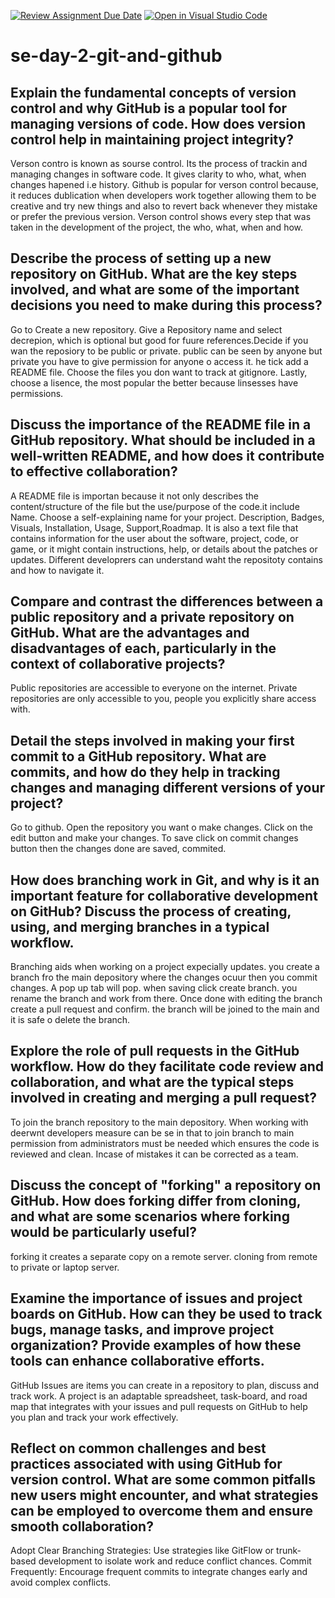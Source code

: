 [![Review Assignment Due Date](https://classroom.github.com/assets/deadline-readme-button-22041afd0340ce965d47ae6ef1cefeee28c7c493a6346c4f15d667ab976d596c.svg)](https://classroom.github.com/a/8wgCKhpZ)
[![Open in Visual Studio Code](https://classroom.github.com/assets/open-in-vscode-2e0aaae1b6195c2367325f4f02e2d04e9abb55f0b24a779b69b11b9e10269abc.svg)](https://classroom.github.com/online_ide?assignment_repo_id=15687507&assignment_repo_type=AssignmentRepo)
# se-day-2-git-and-github
## Explain the fundamental concepts of version control and why GitHub is a popular tool for managing versions of code. How does version control help in maintaining project integrity?

Verson contro is known as sourse control. Its the process of trackin and managing changes in software code. It gives clarity to who, what, when changes hapened i.e history. Github is popular for verson control because, it reduces dublication when developers work together allowing them to be creative and try new things and also to revert back whenever they mistake or prefer the previous version. Verson control shows every step that was taken in the development of the project, the who, what, when and how. 

## Describe the process of setting up a new repository on GitHub. What are the key steps involved, and what are some of the important decisions you need to make during this process?

Go to Create a new repository. Give a Repository name and select decrepion, which is optional but good for fuure references.Decide if you wan the reposiory to be public or private. public can be seen by anyone but private you have to give permission for anyone o access it. he tick add a README file. Choose the files you don want to track at gitignore. Lastly, choose a lisence, the most popular the better because linsesses have permissions.

## Discuss the importance of the README file in a GitHub repository. What should be included in a well-written README, and how does it contribute to effective collaboration?

A README file is importan because it not only describes the content/structure of the file but the use/purpose of the code.it include Name. Choose a self-explaining name for your project.
Description, Badges, Visuals, Installation, Usage, Support,Roadmap. It is also a text file that contains information for the user about the software, project, code, or game, or it might contain instructions, help, or details about the patches or updates. Different developrers can understand waht the repositoty contains and how to navigate it.

## Compare and contrast the differences between a public repository and a private repository on GitHub. What are the advantages and disadvantages of each, particularly in the context of collaborative projects?

Public repositories are accessible to everyone on the internet. Private repositories are only accessible to you, people you explicitly share access with. 


## Detail the steps involved in making your first commit to a GitHub repository. What are commits, and how do they help in tracking changes and managing different versions of your project?

Go to github. Open the repository you want o make changes. Click on the edit button and make your changes. To save click on commit changes button then the changes done are saved, commited.

## How does branching work in Git, and why is it an important feature for collaborative development on GitHub? Discuss the process of creating, using, and merging branches in a typical workflow.

Branching aids when working on a project expecially updates. you create a branch fro the main depository where the changes ocuur then you commit changes. A pop up tab will pop. when saving click create branch. you rename the branch and work from there. Once done with editing the branch create a pull request and confirm. the branch will be joined to the main and it is safe o delete the branch.
## Explore the role of pull requests in the GitHub workflow. How do they facilitate code review and collaboration, and what are the typical steps involved in creating and merging a pull request?

To join the branch repository to the main depository. When working with deerwnt developers measure can be se in that to join branch to main permission from administrators must be needed which ensures the code is reviewed and clean. Incase of mistakes it can be corrected as a team.

## Discuss the concept of "forking" a repository on GitHub. How does forking differ from cloning, and what are some scenarios where forking would be particularly useful?
forking it creates a separate copy on a remote server. cloning from remote to private or laptop server.

## Examine the importance of issues and project boards on GitHub. How can they be used to track bugs, manage tasks, and improve project organization? Provide examples of how these tools can enhance collaborative efforts.

GitHub Issues are items you can create in a repository to plan, discuss and track work. A project is an adaptable spreadsheet, task-board, and road map that integrates with your issues and pull requests on GitHub to help you plan and track your work effectively.

## Reflect on common challenges and best practices associated with using GitHub for version control. What are some common pitfalls new users might encounter, and what strategies can be employed to overcome them and ensure smooth collaboration?
Adopt Clear Branching Strategies: Use strategies like GitFlow or trunk-based development to isolate work and reduce conflict chances.
Commit Frequently: Encourage frequent commits to integrate changes early and avoid complex conflicts.
